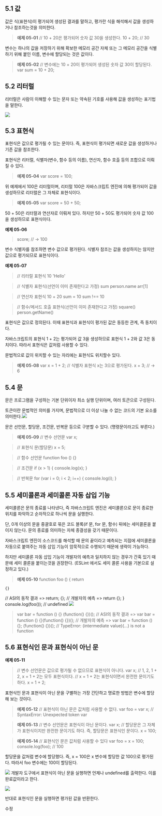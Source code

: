 ## 5.1 값

값은 식(표현식)이 평가되어 생성된 결과를 말하고, 평가란 식을 해석해서 값을 생성하거나 참조하는것을 의미한다.

> **예제 05-01**
> // 10 + 20은 평가되어 숫자 값 30을 생성한다.
> 10 + 20; // 30

변수는 하나의 값을 저장하기 위해 확보한 메모리 공간 자체 또는 그 메모리 공간을 식별하기 위해 붙인 이름, 변수에 할당되는 것은 값이다.

> **예제 05-02**
> // 변수에는 10 + 20이 평가되어 생성된 숫자 값 30이 할당된다.
> var sum = 10 + 20;

## 5.2 리터럴

리터럴은 사람이 이해할 수 있는 문자 또는 약속된 기호를 사용해 값을 생성하는 표기법을 말한다.

![](https://velog.velcdn.com/images/dooin/post/feb2d714-01c5-4145-b832-c0dfe692a64f/image.png)

## 5.3 표현식

표현식은 값으로 평가될 수 있는 문이다. 즉, 표현식이 평가되면 새로운 값을 생성하거나 기존 값을 참조한다.

표현식은 리터럴, 식별자(변수, 함수 등의 이름), 연산자, 함수 호출 등의 조합으로 이뤄질 수 있다.

> **예제 05-04**
> var score = 100;

위 예제에서 100은 리터럴이며, 리터럴 100은 자바스크립트 엔진에 의해 평가되어 값을 생성하므로 리터럴은 그 자체로 표현식이다.

> **예제 05-05**
> var score = 50 + 50;

50 + 50은 리터럴과 연산자로 이뤄져 있다. 하지만 50 + 50도 평가되어 숫자 값 100을 생성하므로 표현식이다.

**예제 05-06**

> score; // -> 100

변수 식별자를 참조하면 변수 값으로 평가된다. 식별자 참조는 값을 생성하지는 않지만 값으로 평가되므로 표현식이다.

**예제 05-07**

> // 리터럴 표현식
> 10
> 'Hello'

> // 식별자 표현식(선언이 이미 존재한다고 가정)
> sum
> person.name
> arr[1]

> // 연산자 표현식
> 10 + 20
> sum = 10
> sum !== 10

> // 함수/메서드 호출 표현식(선언이 이미 존재한다고 가정)
> square()
> person.getName()

표현식은 값으로 정의된다. 이때 표현식과 표현식이 평가된 값은 동등한 관계, 즉 동치이다.

자바스크립트의 표현식 1 + 2는 평가되어 값 3을 생성하므로 표현식 1 + 2와 값 3은 동치이다. 따라서 표현식은 값처럼 사용할 수 있다.

문법적으로 값이 위치할 수 있는 자리에는 표현식도 위치할수 있다.

> **예제 05-08**
> var x = 1 + 2;
> // 식별자 표현식 x는 3으로 평가된다.
> x + 3; // -> 6

## 5.4 문

문은 프로그램을 구성하는 기본 단위이자 최소 실행 단위이며, 여러 토큰으로 구성된다.

토큰이란 문법적인 의미를 가지며, 문법적으로 더 이상 나눌 수 없는 코드의 기본 요소를 의미한다.![](https://velog.velcdn.com/images/dooin/post/096fefc5-563c-40f0-9deb-3052c7e23e77/image.png)

문은 선언문, 할당문, 조건문, 반복문 등으로 구분할 수 있다. (명령문이라고도 부른다.)

> **예제 05-09**
> // 변수 선언문
> var x;

> // 표현식 문(할당문)
> x = 5;

> // 함수 선언문
> function foo () {}

> // 조건문
> if (x > 1) { console.log(x); }

> // 반복문
> for (var i = 0; i < 2; i++) { console.log(i); }

## 5.5 세미콜론과 세미콜론 자동 삽입 기능

세미콜론은 문의 종료를 나타낸다, 즉 자바스크립트 엔진은 세미콜론으로 문이 종료한 위치를 파악하고 순차적으로 하나씩 문을 실행한다.

단, 0개 이상의 문을 중괄호로 묶은 코드 블록(if 문, for 문, 함수) 뒤에는 세미콜론을 붙이지 않는다. 문의 종료를 의미하는 자체 종결성을 갖기 때문이다.

자바스크립트 엔진이 소스코드를 해석할 때 문의 끝이라고 예측되는 지점에 세미콜론을 자동으로 붙여주는 자동 삽입 기능이 암묵적으로 수행되기 때문에 생략이 가능하다.

하지만 세미콜론 자동 삽입 기능이 개발자의 예측과 일치하지 않는 경우가 간혹 있기 때문에 세미 콜론을 붙이는것을 권장한다. (ESLint 에서도 세미 콜론 사용을 기본으로 설정하고 있다.)

> **예제 05-10**
> function foo () {
> return

    {}

// ASI의 동작 결과 => return; {};
// 개발자의 예측 => return {};
}
console.log(foo()); // undefined
![](https://velog.velcdn.com/images/dooin/post/0ce06265-5d8e-4522-892c-a46fad54a4b7/image.png)

> var bar = function () {}
> (function() {})();
> // ASI의 동작 결과 => var bar = function () {}(function() {})();
> // 개발자의 예측 => var bar = function () {}; (function() {})();
> // TypeError: (intermediate value)(...) is not a function

## 5.6 표현식인 문과 표현식이 아닌 문

**예제 05-11**

> // 변수 선언문은 값으로 평가될 수 없으므로 표현식이 아니다.
> var x;
> // 1, 2, 1 + 2, x = 1 + 2는 모두 표현식이다.
> // x = 1 + 2는 표현식이면서 완전한 문이기도 하다.
> x = 1 + 2;

표현식인 문과 표현식이 아닌 문을 구별하는 가장 간단하고 명료한 방법은 변수에 할당해 보는 것이다.

> **예제 05-12**
> // 표현식이 아닌 문은 값처럼 사용할 수 없다.
> var foo = var x; // SyntaxError: Unexpected token var

> **예제 05-13**
> // 변수 선언문은 표현식이 아닌 문이다.
> var x;
> // 할당문은 그 자체가 표현식이지만 완전한 문이기도 하다. 즉, 할당문은 표현식인 문이다.
> x = 100;

> **예제 05-14**
> // 표현식인 문은 값처럼 사용할 수 있다
> var foo = x = 100;
> console.log(foo); // 100

할당문을 값처럼 변수에 할당했다. 즉, x = 100은 x 변수에 할당한 값 100으로 평가된다. 따라서 foo 변수에는 100이 할당된다.

![](https://velog.velcdn.com/images/dooin/post/9a164bba-6ce4-4306-9aac-59151ed7201e/image.png)
개발자 도구에서 표현식이 아닌 문을 실행하면 언제나 undefined를 출력한다. 이를 완료값이라고 한다.

![](https://velog.velcdn.com/images/dooin/post/3db42bca-6f91-405b-bc9b-ef76d5aab2dd/image.png)

반대로 표현식인 문을 실행하면 평가된 값을 반환한다.

수정
